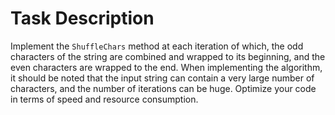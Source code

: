 # Task Description

Implement the `ShuffleChars` method at each iteration of which, the odd characters of the string are combined and wrapped to its beginning, and the even characters are wrapped to the end. When implementing the algorithm, it should be noted that the input string can contain a very large number of characters, and the number of iterations can be huge. Optimize your code in terms of speed and resource consumption.

